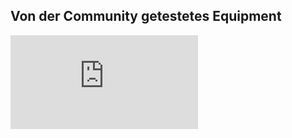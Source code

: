## Von der Community getestetes Equipment

<embed src="https://github.com/SteveMutter/autodarts-Community-Docs/blob/main/source/Working_Equipment_for_Autodarts.pdf" type="application/pdf">
